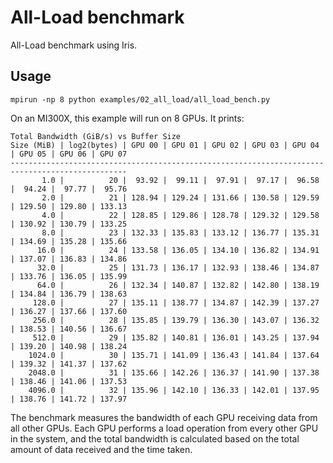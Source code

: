 <!--
SPDX-License-Identifier: MIT
Copyright (c) 2025 Advanced Micro Devices, Inc. All rights reserved.
-->

# All-Load benchmark

All-Load benchmark using Iris.

## Usage

```terminal
mpirun -np 8 python examples/02_all_load/all_load_bench.py
```
On an MI300X, this example will run on 8 GPUs. It prints:

```terminal
Total Bandwidth (GiB/s) vs Buffer Size
Size (MiB) | log2(bytes) | GPU 00 | GPU 01 | GPU 02 | GPU 03 | GPU 04 | GPU 05 | GPU 06 | GPU 07
------------------------------------------------------------------------------------------------
       1.0 |          20 |  93.92 |  99.11 |  97.91 |  97.17 |  96.58 |  94.24 |  97.77 |  95.76
       2.0 |          21 | 128.94 | 129.24 | 131.66 | 130.58 | 129.59 | 129.50 | 129.80 | 133.13
       4.0 |          22 | 128.85 | 129.86 | 128.78 | 129.32 | 129.58 | 130.92 | 130.79 | 133.25
       8.0 |          23 | 132.33 | 135.83 | 133.12 | 136.77 | 135.31 | 134.69 | 135.28 | 135.66
      16.0 |          24 | 133.58 | 136.05 | 134.10 | 136.82 | 134.91 | 137.07 | 136.83 | 134.86
      32.0 |          25 | 131.73 | 136.17 | 132.93 | 138.46 | 134.87 | 133.76 | 136.05 | 135.99
      64.0 |          26 | 132.34 | 140.87 | 132.82 | 142.80 | 138.19 | 134.84 | 136.79 | 138.63
     128.0 |          27 | 135.11 | 138.77 | 134.87 | 142.39 | 137.27 | 136.27 | 137.66 | 137.60
     256.0 |          28 | 135.85 | 139.79 | 136.30 | 143.07 | 136.32 | 138.53 | 140.56 | 136.67
     512.0 |          29 | 135.82 | 140.81 | 136.01 | 143.25 | 137.94 | 139.20 | 140.98 | 138.24
    1024.0 |          30 | 135.71 | 141.09 | 136.43 | 141.84 | 137.64 | 139.32 | 141.37 | 137.62
    2048.0 |          31 | 135.66 | 142.26 | 136.37 | 141.90 | 137.38 | 138.46 | 141.06 | 137.53
    4096.0 |          32 | 135.96 | 142.10 | 136.33 | 142.01 | 137.95 | 138.76 | 141.72 | 137.97
```

The benchmark measures the bandwidth of each GPU receiving data from all other GPUs. Each GPU performs a load operation from every other GPU in the system, and the total bandwidth is calculated based on the total amount of data received and the time taken.